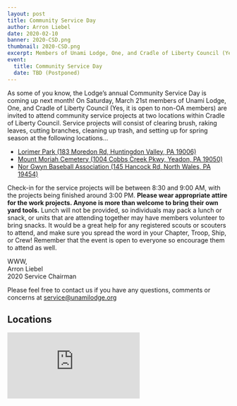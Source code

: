 ```yaml
---
layout: post
title: Community Service Day
author: Arron Liebel
date: 2020-02-10
banner: 2020-CSD.png
thumbnail: 2020-CSD.png
excerpt: Members of Unami Lodge, One, and Cradle of Liberty Council (Yes, it is open to non-OA members) are invited to attend community service projects at two locations within Cradle of Liberty Council.
event:
  title: Community Service Day
  date: TBD (Postponed)
---
```


As some of you know, the Lodge’s annual Community Service Day is coming up next month! On Saturday, March 21st members of Unami Lodge, One, and Cradle of Liberty Council (Yes, it is open to non-OA members) are invited to attend community service projects at two locations within Cradle of Liberty Council. Service projects will consist of clearing brush, raking leaves, cutting branches, cleaning up trash, and setting up for spring season at the following locations...

- [Lorimer Park (183 Moredon Rd, Huntingdon Valley, PA 19006)](https://goo.gl/maps/aDPYj2ULDnA1jVuk6)
- [Mount Moriah Cemetery (1004 Cobbs Creek Pkwy, Yeadon, PA 19050)](https://goo.gl/maps/RXTWMzFVSZbZ75ou9)
- [Nor Gwyn Baseball Association (145 Hancock Rd, North Wales, PA 19454)](https://goo.gl/maps/MqRqWA7otWeBSzhs5)

Check-in for the service projects will be between 8:30 and 9:00 AM, with the projects being finished around 3:00 PM. **Please wear appropriate attire for the work projects. Anyone is more than welcome to bring their own yard tools.** Lunch will not be provided, so individuals may pack a lunch or snack, or units that are attending together may have members volunteer to bring snacks. It would be a great help for any registered scouts or scouters to attend, and make sure you spread the word in your Chapter, Troop, Ship, or Crew! Remember that the event is open to everyone so encourage them to attend as well.

WWW,  
Arron Liebel  
2020 Service Chairman

Please feel free to contact us if you have any questions, comments or concerns at [service@unamilodge.org](/contact?recipient=service)

## Locations

<div class="embed-responsive embed-responsive-4by3 mb-3">
  <iframe class="embed-responsive-item" src="https://www.google.com/maps/d/embed?mid=1-YYS1NrtKmCm8LMwPiqubjh_C1C_8K6P" frameborder="0" style="border:0;" allowfullscreen=""></iframe>
</div>